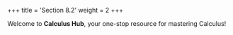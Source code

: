 +++
title = 'Section 8.2'
weight = 2
+++


Welcome to **Calculus Hub**, your one-stop resource for mastering Calculus!

